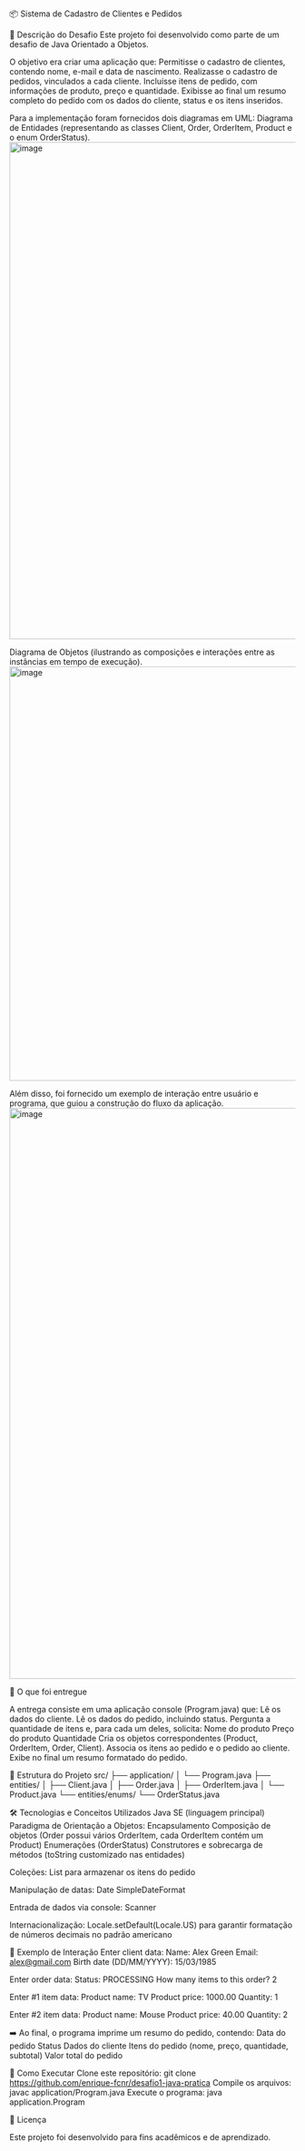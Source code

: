 📦 Sistema de Cadastro de Clientes e Pedidos

📌 Descrição do Desafio
Este projeto foi desenvolvido como parte de um desafio de Java Orientado a Objetos.

O objetivo era criar uma aplicação que:
Permitisse o cadastro de clientes, contendo nome, e-mail e data de nascimento.
Realizasse o cadastro de pedidos, vinculados a cada cliente.
Incluísse itens de pedido, com informações de produto, preço e quantidade.
Exibisse ao final um resumo completo do pedido com os dados do cliente, status e os itens inseridos.

Para a implementação foram fornecidos dois diagramas em UML:
Diagrama de Entidades (representando as classes Client, Order, OrderItem, Product e o enum OrderStatus).
<img width="1919" height="876" alt="image" src="https://github.com/user-attachments/assets/1c4298c1-0b9b-49b2-a5cd-8693b04aa89f" />

Diagrama de Objetos (ilustrando as composições e interações entre as instâncias em tempo de execução).
<img width="1919" height="730" alt="image" src="https://github.com/user-attachments/assets/1393e17c-0f37-47ee-9c80-edc76a4f32eb" />

Além disso, foi fornecido um exemplo de interação entre usuário e programa, que guiou a construção do fluxo da aplicação.
<img width="1182" height="1006" alt="image" src="https://github.com/user-attachments/assets/97a37106-4a24-4f0f-8de2-932b95bd4d0d" />


🚀 O que foi entregue

A entrega consiste em uma aplicação console (Program.java) que:
Lê os dados do cliente.
Lê os dados do pedido, incluindo status.
Pergunta a quantidade de itens e, para cada um deles, solicita:
Nome do produto
Preço do produto
Quantidade
Cria os objetos correspondentes (Product, OrderItem, Order, Client).
Associa os itens ao pedido e o pedido ao cliente.
Exibe no final um resumo formatado do pedido.

📂 Estrutura do Projeto
src/
 ├── application/
 │    └── Program.java
 ├── entities/
 │    ├── Client.java
 │    ├── Order.java
 │    ├── OrderItem.java
 │    └── Product.java
 └── entities/enums/
      └── OrderStatus.java

🛠️ Tecnologias e Conceitos Utilizados
Java SE (linguagem principal)
Paradigma de Orientação a Objetos:
Encapsulamento
Composição de objetos (Order possui vários OrderItem, cada OrderItem contém um Product)
Enumerações (OrderStatus)
Construtores e sobrecarga de métodos (toString customizado nas entidades)

Coleções:
List para armazenar os itens do pedido

Manipulação de datas:
Date
SimpleDateFormat

Entrada de dados via console:
Scanner

Internacionalização:
Locale.setDefault(Locale.US) para garantir formatação de números decimais no padrão americano

📖 Exemplo de Interação
Enter client data:
Name: Alex Green
Email: alex@gmail.com
Birth date (DD/MM/YYYY): 15/03/1985

Enter order data:
Status: PROCESSING
How many items to this order? 2

Enter #1 item data:
Product name: TV
Product price: 1000.00
Quantity: 1

Enter #2 item data:
Product name: Mouse
Product price: 40.00
Quantity: 2


➡️ Ao final, o programa imprime um resumo do pedido, contendo:
Data do pedido
Status
Dados do cliente
Itens do pedido (nome, preço, quantidade, subtotal)
Valor total do pedido

📌 Como Executar
Clone este repositório:
git clone https://github.com/enrique-fcnr/desafio1-java-pratica
Compile os arquivos:
javac application/Program.java
Execute o programa:
java application.Program

📜 Licença

Este projeto foi desenvolvido para fins acadêmicos e de aprendizado.
